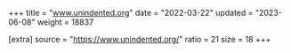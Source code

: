 +++
title = "www.unindented.org"
date = "2022-03-22"
updated = "2023-06-08"
weight = 18837

[extra]
source = "https://www.unindented.org/"
ratio = 21
size = 18
+++
